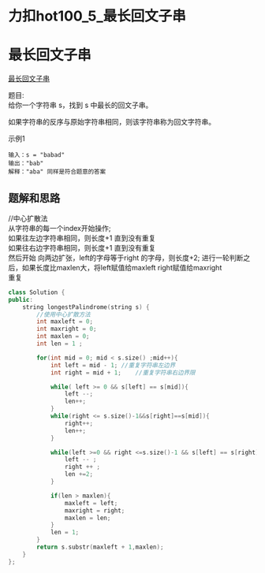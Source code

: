 # 力扣hot100_5_最长回文子串


# 最长回文子串
[最长回文子串](https://leetcode.cn/problems/longest-palindromic-substring/?favorite=2cktkvj)

题目:  
给你一个字符串 s，找到 s 中最长的回文子串。

如果字符串的反序与原始字符串相同，则该字符串称为回文字符串。

示例1
```text
输入：s = "babad"
输出："bab"
解释："aba" 同样是符合题意的答案
```

## 题解和思路
//中心扩散法  
从字符串的每一个index开始操作;  
如果往左边字符串相同，则长度+1 直到没有重复  
如果往右边字符串相同，则长度+1 直到没有重复  
然后开始 向两边扩张，left的字母等于right 的字母，则长度+2;
进行一轮判断之后，如果长度比maxlen大，将left赋值给maxleft  right赋值给maxright    
重复  
```c++
class Solution {
public:
    string longestPalindrome(string s) {
        //使用中心扩散方法
        int maxleft = 0;
        int maxright = 0;
        int maxlen = 0;
        int len = 1 ;

        for(int mid = 0; mid < s.size() ;mid++){
            int left = mid - 1; //重复字符串左边界
            int right = mid + 1;    //重复字符串右边界限

            while( left >= 0 && s[left] == s[mid]){
                left --;
                len++;
            }
            while(right <= s.size()-1&&s[right]==s[mid]){
                right++;
                len++;
            }

            while(left >=0 && right <=s.size()-1 && s[left] == s[right]){
                left -- ;
                right ++ ;
                len +=2;
            }

            if(len > maxlen){
                maxleft = left;
                maxright = right;
                maxlen = len;
            }
            len = 1;
        }
        return s.substr(maxleft + 1,maxlen);
    }
};
```
